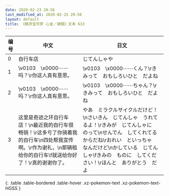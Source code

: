 ```yaml
---
date: 2020-02-23 20:56
last_modified_at: 2020-02-25 20:50
layout: default
title: 《精灵宝可梦 心金／魂银》文本 633
---
```

| 编号 | 中文 | 日文 |
| ---- | ---- | ---- |
| 0 | 自行车店 | じてんしゃや |
| 1 | \v0103　\x0000⋯⋯吗？\r你这人真有意思。 | \v0103　\x0000⋯⋯くん？\rきみって　おもしろいひと　だよね |
| 2 | \v0103　\x0000⋯⋯吗？\r你这人真有意思。 | \v0103　\x0000⋯⋯ちゃん？\rきみって　おもしろいひと　だよね |
| 3 | 这里是奇迹之环自行车店！\n最近我的自行车很畅销！\r这多亏了你骑着我的自行车\n四处帮我宣传啊。\r作为谢礼，\n那辆租给你的自行车\f就送给你好了！\r真的谢谢你了。 | やあ　ミラクルサイクルだけど！\nさいきん　じてんしゃ　うれてるよ！\rきみが　じてんしゃに　のって\nせんでん　してくれてるからだね\rおれい　といっちゃ　なんだけど\nかしている　じてんしゃ\fきみの　ものに　してください！\rほんと　ありがとう　だよ |
{: .table .table-bordered .table-hover .xz-pokemon-text .xz-pokemon-text-HGSS }